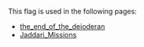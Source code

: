 This flag is used in the following pages:
 - [the_end_of_the_deioderan](../events/the_end_of_the_deioderan.md)
 - [Jaddari_Missions](../missions/Jaddari_Missions.md)
